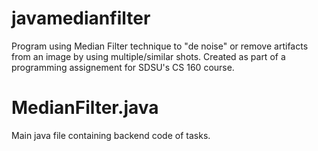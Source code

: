 # javamedianfilter
Program using Median Filter technique to "de noise" or remove artifacts from an image by using multiple/similar shots. Created as part of a programming assignement for SDSU's CS 160 course.

# MedianFilter.java
Main java file containing backend code of tasks.
